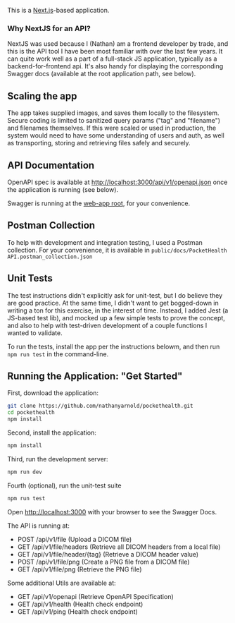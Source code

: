 This is a [Next.js](https://nextjs.org)-based application.

### Why NextJS for an API?

NextJS was used because I (Nathan) am a frontend developer by trade, and this is the API tool I have been most familiar with over the last few years. It can quite work well as a part of a full-stack JS application, typically as a backend-for-frontend api. It's also handy for displaying the corresponding Swagger docs (available at the root application path, see below).

## Scaling the app

The app takes supplied images, and saves them locally to the filesystem. Secure coding is limited to sanitized query params ("tag" and "filename") and filenames themselves. If this were scaled or used in production, the system would need to have some understanding of users and auth, as well as transporting, storing and retrieving files safely and securely.

## API Documentation

OpenAPI spec is available at [http://localhost:3000/api/v1/openapi.json](http://localhost:3000/api/v1/openapi.json) once the application is running (see below).

Swagger is running at the [web-app root](http://localhost:3000), for your convenience.

## Postman Collection

To help with development and integration testing, I used a Postman collection. For your convenience, it is available in `public/docs/PocketHealth API.postman_collection.json`

## Unit Tests

The test instructions didn't explicitly ask for unit-test, but I do believe they are good practice. At the same time, I didn't want to get bogged-down in writing a ton for this exercise, in the interest of time. Instead, I added Jest (a JS-based test lib), and mocked up a few simple tests to prove the concept, and also to help with test-driven development of a couple functions I wanted to validate.

To run the tests, install the app per the instructions belowm, and then run `npm run test` in the command-line.

## Running the Application: "Get Started"

First, download the application:

```bash
git clone https://github.com/nathanyarnold/pockethealth.git
cd pockethealth
npm install
```

Second, install the application:

```bash
npm install
```

Third, run the development server:

```bash
npm run dev
```

Fourth (optional), run the unit-test suite

```bash
npm run test
```

Open [http://localhost:3000](http://localhost:3000) with your browser to see the Swagger Docs.

The API is running at:

- POST /api/v1/file (Upload a DICOM file)
- GET /api/v1/file/headers (Retrieve all DICOM headers from a local file)
- GET /api/v1/file/header/{tag} (Retrieve a DICOM header value)
- POST /api/v1/file/png (Create a PNG file from a DICOM file)
- GET /api/v1/file/png (Retrieve the PNG file)

Some additional Utils are available at:

- GET /api/v1/openapi (Retrieve OpenAPI Specification)
- GET /api/v1/health (Health check endpoint)
- GET /api/v1/ping (Health check endpoint)
